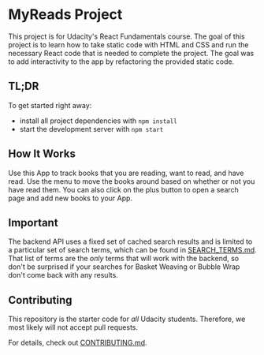 # MyReads Project

This project is for Udacity's React Fundamentals course. The goal of this project is to learn how to take static code with HTML and CSS and run the necessary React code that is needed to complete the project. The goal was to add interactivity to the app by refactoring the provided static code.

## TL;DR

To get started right away:

* install all project dependencies with `npm install`
* start the development server with `npm start`

## How It Works

Use this App to track books that you are reading, want to read, and have read. Use the menu to move the books around based on whether or not you have read them. You can also click on the plus button to open a search page and add new books to your App.

## Important
The backend API uses a fixed set of cached search results and is limited to a particular set of search terms, which can be found in [SEARCH_TERMS.md](SEARCH_TERMS.md). That list of terms are the _only_ terms that will work with the backend, so don't be surprised if your searches for Basket Weaving or Bubble Wrap don't come back with any results.

## Contributing

This repository is the starter code for _all_ Udacity students. Therefore, we most likely will not accept pull requests.

For details, check out [CONTRIBUTING.md](CONTRIBUTING.md).
